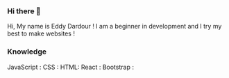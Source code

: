### Hi there 👋

Hi, My name is Eddy Dardour !
                                                           I am a beginner in development and I try my best to make websites !
                                                           
                                                           
                                                           
### Knowledge
JavaScript :
CSS :
HTML:
React :
Bootstrap : 
